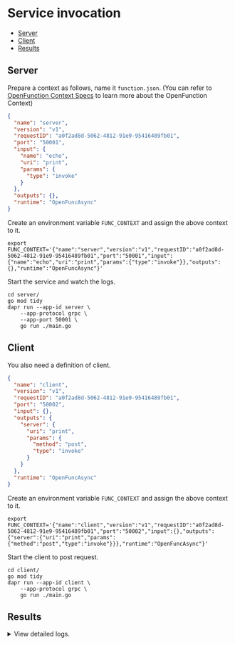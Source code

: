 # Service invocation

- [Server](#server)
- [Client](#client)
- [Results](#results)

## Server

Prepare a context as follows, name it `function.json`. (You can refer to [OpenFunction Context Specs](https://github.com/OpenFunction/functions-framework/blob/main/docs/OpenFunction-context-specs.md) to learn more about the OpenFunction Context)

```json
{
  "name": "server",
  "version": "v1",
  "requestID": "a0f2ad8d-5062-4812-91e9-95416489fb01",
  "port": "50001",
  "input": {
    "name": "echo",
    "uri": "print",
    "params": {
      "type": "invoke"
    }
  },
  "outputs": {},
  "runtime": "OpenFuncAsync"
}
```

Create an environment variable `FUNC_CONTEXT` and assign the above context to it.

```shell
export FUNC_CONTEXT='{"name":"server","version":"v1","requestID":"a0f2ad8d-5062-4812-91e9-95416489fb01","port":"50001","input":{"name":"echo","uri":"print","params":{"type":"invoke"}},"outputs":{},"runtime":"OpenFuncAsync"}'
```

Start the service and watch the logs.
```shell
cd server/
go mod tidy
dapr run --app-id server \
    --app-protocol grpc \
    --app-port 50001 \
    go run ./main.go
```

## Client

You also need a definition of client.

```json
{
  "name": "client",
  "version": "v1",
  "requestID": "a0f2ad8d-5062-4812-91e9-95416489fb01",
  "port": "50002",
  "input": {},
  "outputs": {
    "server": {
      "uri": "print",
      "params": {
        "method": "post",
        "type": "invoke"
      }
    }
  },
  "runtime": "OpenFuncAsync"
}
```

Create an environment variable `FUNC_CONTEXT` and assign the above context to it.

```shell
export FUNC_CONTEXT='{"name":"client","version":"v1","requestID":"a0f2ad8d-5062-4812-91e9-95416489fb01","port":"50002","input":{},"outputs":{"server":{"uri":"print","params":{"method":"post","type":"invoke"}}},"runtime":"OpenFuncAsync"}'
```

Start the client to post request.

```shell
cd client/
go mod tidy
dapr run --app-id client \
    --app-protocol grpc \
    go run ./main.go
```

## Results

<details>
<summary>View detailed logs.</summary>

```shell
== APP == 2021/06/28 11:50:19 invoke - Data: hello
```
</details>

